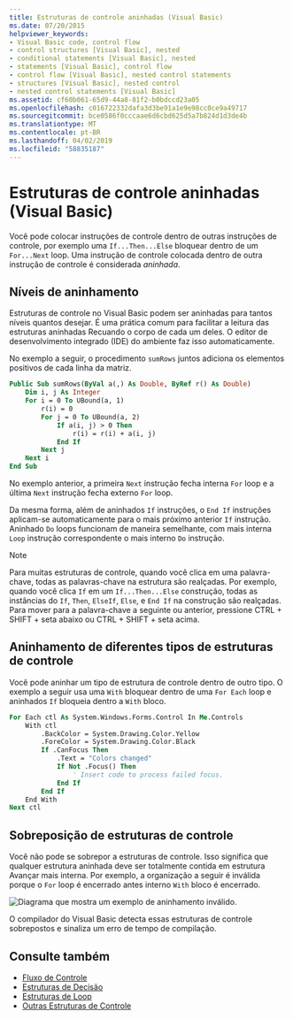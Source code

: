```yaml
---
title: Estruturas de controle aninhadas (Visual Basic)
ms.date: 07/20/2015
helpviewer_keywords:
- Visual Basic code, control flow
- control structures [Visual Basic], nested
- conditional statements [Visual Basic], nested
- statements [Visual Basic], control flow
- control flow [Visual Basic], nested control statements
- structures [Visual Basic], nested control
- nested control statements [Visual Basic]
ms.assetid: cf60b061-65d9-44a8-81f2-b0bdccd23a05
ms.openlocfilehash: c016722332dafa3d3be91a1e9e98cc0ce9a49717
ms.sourcegitcommit: bce0586f0cccaae6d6cbd625d5a7b824d1d3de4b
ms.translationtype: MT
ms.contentlocale: pt-BR
ms.lasthandoff: 04/02/2019
ms.locfileid: "58835187"
---
```

# <a name="nested-control-structures-visual-basic"></a>Estruturas de controle aninhadas (Visual Basic)
Você pode colocar instruções de controle dentro de outras instruções de controle, por exemplo uma `If...Then...Else` bloquear dentro de um `For...Next` loop. Uma instrução de controle colocada dentro de outra instrução de controle é considerada *aninhada*.  
  
## <a name="nesting-levels"></a>Níveis de aninhamento  
 Estruturas de controle no Visual Basic podem ser aninhadas para tantos níveis quantos desejar. É uma prática comum para facilitar a leitura das estruturas aninhadas Recuando o corpo de cada um deles. O editor de desenvolvimento integrado (IDE) do ambiente faz isso automaticamente.  
  
 No exemplo a seguir, o procedimento `sumRows` juntos adiciona os elementos positivos de cada linha da matriz.  
  
```vb
Public Sub sumRows(ByVal a(,) As Double, ByRef r() As Double)  
    Dim i, j As Integer  
    For i = 0 To UBound(a, 1)  
        r(i) = 0  
        For j = 0 To UBound(a, 2)  
            If a(i, j) > 0 Then  
                r(i) = r(i) + a(i, j)  
            End If  
        Next j  
    Next i  
End Sub  
```  
  
 No exemplo anterior, a primeira `Next` instrução fecha interna `For` loop e a última `Next` instrução fecha externo `For` loop.  
  
 Da mesma forma, além de aninhados `If` instruções, o `End If` instruções aplicam-se automaticamente para o mais próximo anterior `If` instrução. Aninhado `Do` loops funcionam de maneira semelhante, com mais interna `Loop` instrução correspondente o mais interno `Do` instrução.  
  
> [!NOTE]
>  Para muitas estruturas de controle, quando você clica em uma palavra-chave, todas as palavras-chave na estrutura são realçadas. Por exemplo, quando você clica `If` em um `If...Then...Else` construção, todas as instâncias do `If`, `Then`, `ElseIf`, `Else`, e `End If` na construção são realçadas. Para mover para a palavra-chave a seguinte ou anterior, pressione CTRL + SHIFT + seta abaixo ou CTRL + SHIFT + seta acima.  
  
## <a name="nesting-different-kinds-of-control-structures"></a>Aninhamento de diferentes tipos de estruturas de controle  
 Você pode aninhar um tipo de estrutura de controle dentro de outro tipo. O exemplo a seguir usa uma `With` bloquear dentro de uma `For Each` loop e aninhados `If` bloqueia dentro a `With` bloco.  
  
```vb
For Each ctl As System.Windows.Forms.Control In Me.Controls  
    With ctl  
        .BackColor = System.Drawing.Color.Yellow  
        .ForeColor = System.Drawing.Color.Black  
        If .CanFocus Then  
            .Text = "Colors changed"  
            If Not .Focus() Then  
                ' Insert code to process failed focus.  
            End If  
        End If  
    End With  
Next ctl  
```  
  
## <a name="overlapping-control-structures"></a>Sobreposição de estruturas de controle  
 Você não pode se sobrepor a estruturas de controle. Isso significa que qualquer estrutura aninhada deve ser totalmente contida em estrutura Avançar mais interna. Por exemplo, a organização a seguir é inválida porque o `For` loop é encerrado antes interno `With` bloco é encerrado.  
  
 ![Diagrama que mostra um exemplo de aninhamento inválido.](./media/nested-control-structures/example-invalid-nesting.gif) 
  
 O compilador do Visual Basic detecta essas estruturas de controle sobrepostos e sinaliza um erro de tempo de compilação.  
  
## <a name="see-also"></a>Consulte também

- [Fluxo de Controle](../../../../visual-basic/programming-guide/language-features/control-flow/index.md)
- [Estruturas de Decisão](../../../../visual-basic/programming-guide/language-features/control-flow/decision-structures.md)
- [Estruturas de Loop](../../../../visual-basic/programming-guide/language-features/control-flow/loop-structures.md)
- [Outras Estruturas de Controle](../../../../visual-basic/programming-guide/language-features/control-flow/other-control-structures.md)
